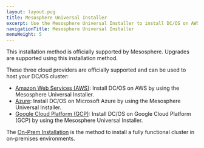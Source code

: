 ```yaml
---
layout: layout.pug
title: Mesosphere Universal Installer
excerpt: Use the Mesosphere Universal Installer to install DC/OS on AWS, Azure and GCP.
navigationTitle: Mesosphere Universal Installer
menuWeight: 5
---
```


This installation method is officially supported by Mesosphere. Upgrades are supported using this installation method.

These three cloud providers are officially supported and can be used to host your DC/OS cluster:
- [Amazon Web Services (AWS)](/1.12/installing/evaluation/mesosphere-supported-methods/aws/): Install DC/OS on AWS by using the Mesosphere Universal Installer.
- [Azure](/1.12/installing/evaluation/mesosphere-supported-methods/azure/): Install DC/OS on Microsoft Azure by using the Mesosphere Universal Installer.
- [Google Cloud Platform (GCP)](/1.12/installing/evaluation/mesosphere-supported-methods/gcp/): Install DC/OS on Google Cloud Platform (GCP) by using the Mesosphere Universal Installer. 

The [On-Prem Installation](/1.12/installing/production/) is the method to install a fully functional cluster in on-premises environments.

